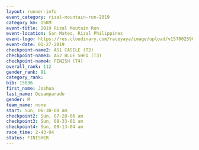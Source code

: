 ```yaml
---
layout: runner-info 
event_category: rizal-mountain-run-2019 
category_km: 15KM 
event-title: 2019 Rizal Moutain Run 
event-location: San Mateo, Rizal Philippines 
event-logo: https://res.cloudinary.com/raceyaya/image/upload/v1570025909/logo/rizal-mountain_gkfete.jpg 
event-date: 01-27-2019 
checkpoint-name2: AS1 CASILE (T2) 
checkpoint-name3: AS2 BLUE SHED (T3) 
checkpoint-name4: FINISH (T4) 
overall_rank: 112
gender_rank: 81
category_rank: 
bib: 15036
first_name: Joshua
last_name: Desamparado
gender: M
team_name: none
start: Sun, 06-30-00 am
checkpoint2: Sun, 07-28-06 am
checkpoint3: Sun, 08-33-01 am
checkpoint4: Sun, 09-13-04 am
race_time: 2-43-04
status: FINISHER
---
```

